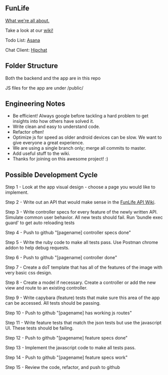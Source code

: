 ## FunLife

[What we're all about.](https://github.com/Leonas/funlife/wiki/Introduction-to-FunLife)

Take a look at our [wiki!](https://github.com/Leonas/funlife/wiki)  

Todo List:
[Asana](https://www.asana.com)

Chat Client:
[Hipchat](https://funlife.hipchat.com/invite/37167/c94b0b6ec80c64003dbb173da531ae15)

## Folder Structure

Both the backend and the app are in this repo

JS files for the app are under /public/

## Engineering Notes

* Be efficient! Always google before tackling a hard problem to get insights into how others have solved it.
* Write clean and easy to understand code.
* Refactor often!
* Optimize js for speed as older android devices can be slow. We want to give everyone a great experience.
* We are using a single branch only; merge all commits to master.
* Add useful stuff to the wiki.
* Thanks for joining on this awesome project! :)


## Possible Development Cycle

Step 1 - Look at the app visual design - choose a page you would like to implement.

Step 2 - Write out an API that would make sense in the [FunLife API Wiki](https://github.com/Leonas/funlife/wiki/API).

Step 3 - Write controller specs for every feature of the newly written API. Simulate common user behavior.  All new tests should fail.
         Run 'bundle exec guard' to get auto reloading tests

Step 4 - Push to github "[pagename] controller specs done"

Step 5 - Write the ruby code to make all tests pass. Use Postman chrome addon to help debug requests.

Step 6 - Push to github "[pagename] controller done"

Step 7 - Create a doT template that has all of the features of the image with very basic css design.

Step 8 - Create a model if necessary. Create a controller or add the new view and route to an existing controller.

Step 9 - Write capybara (feature) tests that make sure this area of the app can be accessed. All tests should be passing.

Step 10 - Push to github "[pagename] has working js routes"

Step 11 - Write feature tests that match the json tests but use the javascript UI. These tests should be failing.

Step 12 - Push to github "[pagename] feature specs done"

Step 13 - Implement the javascript code to make all tests pass.

Step 14 - Push to github "[pagename] feature specs work"

Step 15 - Review the code, refactor, and push to github

